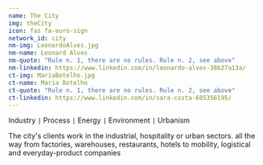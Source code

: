 ```yaml
---
name: The City
img: theCity
icon: fas fa-euro-sign
network_id: city
nm-img: LeonardoAlves.jpg
nm-name: Leonard Alves
nm-quote: "Rule n. 1, there are no rules. Rule n. 2, see above"
nm-linkedin: https://www.linkedin.com/in/leonardo-alves-38b27a13a/
ct-img: MariaBotelho.jpg
ct-name: Maria Botelho
ct-quote: "Rule n. 1, there are no rules. Rule n. 2, see above"
ct-linkedin: https://www.linkedin.com/in/sara-costa-685356195/
---
```


Industry <code>&#124;</code> Process <code>&#124;</code> Energy <code>&#124;</code> Environment <code>&#124;</code> Urbanism

The city's clients work in the industrial, hospitality or urban sectors. all the way from factories, warehouses, restaurants, hotels to mobility, logistical and everyday-product companies
